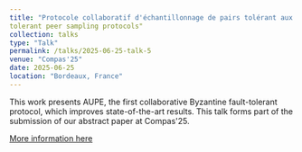 ```yaml
---
title: "Protocole collaboratif d'échantillonnage de pairs tolérant aux fautes byzantines"
tolerant peer sampling protocols"
collection: talks
type: "Talk"
permalink: /talks/2025-06-25-talk-5
venue: "Compas'25"
date: 2025-06-25
location: "Bordeaux, France"
---
```


This work presents AUPE, the first collaborative Byzantine fault-tolerant protocol, which improves state-of-the-art results. 
This talk forms part of the submission of our abstract paper at Compas'25.

[More information here](https://2025.compas-conference.fr/)